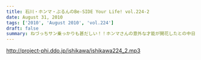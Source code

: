 ```yaml
---
title: 石川・ホンマ・ぶるんのBe-SIDE Your Life! vol.224-2
date: August 31, 2010
tags: ['2010', 'August 2010', 'vol.224']
draft: false
summary: ねづっちサン乗っかりも甚だしい！！ホンマさんの意外な才能が開花したとの中日本道中のようです。しかし、フツーではありえない日程ですが、フツーにロングドライブを敢行しとりますな。NAMAE
---
```


http://project-phi.ddo.jp/ishikawa/ishikawa224_2.mp3
